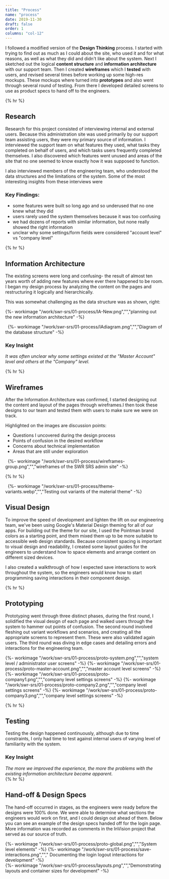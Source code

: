 ```yaml
---
title: "Process"
name: "process"
date: 2019-11-30
draft: false
order: 1
columns: "col-12"
---
```

<div class="container lg"><div class="container gap-1">
<div class="col col-12 col-12 md-6 lg-7 xl-8 mb-2">


I followed a modified version of the **Design Thinking** process. I started with trying to find out as much as I could about the site, who used it and for what reasons, as well as what they did and didn't like about the system. Next I sketched out the logical **content structure** and **information architecture** with our support team. Then I created **wireframes** which I **tested** with users, and revised several times before working up some high-res mockups. These mockups where turned into **prototypes** and also went through several round of testing. From there I developed detailed screens to use as product specs to hand off to the engineers.

{% hr %}

## Research

Research for this project consisted of interviewing internal and external users. Because this administration site was used primarily by our support team assisting users, they were my primary source of information. I interviewed the support team on what features they used, what tasks they completed on behalf of users, and which tasks users frequently completed themselves. I also discovered which features went unused and areas of the site that no one seemed to know exactly how it was supposed to function.

I also interviewed members of the engineering team, who understood the data structures and the limitations of the system. Some of the most interesting insights from these interviews were

</div>
<div class="col bg-lavender-100 p-2  mb-2 text-ocean font-weight-bolder">

### Key Findings:
- some features were built so long ago and so underused that no one knew what they did
- users rarely used the system themselves because it was too confusing
- we had dozens of reports with similar information, but none really showed the right information
- unclear why some settings/form fields were considered "account level" vs "company level"

</div>
</div></div>
{% hr %}

<div class="container lg"><div class="container gap-1">
<div class="col col-12 md-6 lg-7 xl-8 mb-3">

##   Information Architecture

The existing screens were long and confusing- the result of almost ten years worth of adding new features where ever there happened to be room.  I began my design process by analyzing the content on the pages and restructuring it logically and hierarchically.

This was somewhat challenging as the data structure was as shown, right:

{%- workimage  "/work/swr-srs/01-process/IA-New.png","","planning out the new information architecture" -%}
</div>
<div class="col col-12 md-6 lg-5 xl-4 mb-3">
    <span class="h2 d-block">&nbsp;</span>
    {%- workimage  "/work/swr-srs/01-process/IAdiagram.png","","Diagram of the database structure" -%}
        <div class="text-ocean bg-lavender-100 p-3">
            <h3>Key Insight</h3>
            <em class="lead">
            It was often unclear why some settings existed at the "Master Account" level and others at the "Company" level.</em>
        </div>
</div>
</div></div>

{% hr %}
<div class="container lg"><div class="container gap-1">
<div class="col col-12 col-12 md-5  mb-2">

## Wireframes

After the Information Architecture was confirmed, I started designing out the content and layout of the pages through wireframes.I then took these designs to our team and tested them with users to make sure we were on track. 

Highlighted on the images are discussion points:

* Questions I uncovered during the design process
* Points of confusion in the desired workflow
* Concerns about technical implementation
* Areas that are still under exploration
  
</div>
<div class="col">
        <span class="h2 d-block">&nbsp;</span>
    {%- workimage  "/work/swr-srs/01-process/wireframes-group.png","","wireframes of the SWR SRS admin site" -%}
</div>
</div></div>

{% hr %}

<div class="container lg"><div class="container gap-1">
    <div class=" col col-12 md-6">
        <span class="h2 d-block">&nbsp;</span>
    {%- workimage  "/work/swr-srs/01-process/theme-variants.webp","","Testing out variants of the material theme" -%}
</div>
<div class="col col-12 col-12 md-6">

## Visual Design

To improve the speed of development and lighten the lift on our engineering team, we've been using Google's Material Design theming for all of our apps. For building out the theme for our site, I used the Pointman brand colors as a starting point, and them mixed them up to be more suitable to accessible web design standards.
Because consistent spacing is important to visual design and readability, I created some layout guides for the engineers to understand how to space elements and arrange content on different sized devices.

I also created a walkthrough of how I expected save interactions to work throughout the system, so the engineers would know how to start programming saving interactions in their component design.

</div>
</div></div>

{% hr %}

<div class="container lg"><div class="container gap-1">
<div class="col col-12 md-6 lg-7 xl-8 mb-3">

## Prototyping

Prototyping went through three distinct phases, during the first round, I solidified the visual design of each page and walked users through the system to hammer out points of confusion. The second round involved fleshing out variant workflows and scenarios, and creating all the appropriate screens to represent them. These were also validated again users. The third round was diving in edge cases and detailing errors and interactions for the engineering team.
</div>
</div></div>

<div class="container lg"><div class="container gap-1">
<div class="col col-12 md-5  mb-2 mt-0">
    {%- workimage  "/work/swr-srs/01-process/proto-system.png","","system level / administrator user screens" -%}
    {%- workimage  "/work/swr-srs/01-process/proto-master-account.png","","master account level screens" -%}
</div>
<div class="col col-12 md-7  mb- mt-0">
    {%- workimage  "/work/swr-srs/01-process/proto-company1.png","","company level settings screens" -%}
    {%- workimage  "/work/swr-srs/01-process/proto-company2.png","","company level settings screens" -%}
    {%- workimage  "/work/swr-srs/01-process/proto-company3.png","","company level settings screens" -%}
</div>
</div></div>

{% hr %}

<div class="container lg"><div class="container gap-1">
<div class="col col-12 col-12 md-6 lg-7 mb-3">

## Testing

Testing the design happened continuously, although due to time constraints, I only had time to test against internal users of varying level of familiarity with the system. 

</div>
<div class="col">
        <div class="text-ocean bg-lavender-100 p-3">
            <h3>Key Insight</h3>
            <em class="lead">The more we improved the experience, the more the problems with the existing information architecture became apparent. 
            </em>
        </div>
</div>
</div></div>
{% hr %}
<div class="container lg"><div class="container gap-1">
<div class="col col-12 md-6 lg-7 xl-8  mb-3">

## Hand-off & Design Specs

The hand-off occurred in stages, as the engineers were ready before the designs were 100% done.  We were able to determine what sections the engineers would work on first, and I could design out ahead of them. Below you can see an example of the design specs handed off for the login page.
More information was recorded as comments in the InVision project that served as our source of truth.
</div>
</div></div>

<div class="container lg"><div class="container gap-1">
<div class="col col-12 md-6 mb-2 mt-0">
    {%- workimage  "/work/swr-srs/01-process/proto-global.png","","System level elements" -%}
    {%- workimage  "/work/swr-srs/01-process/save-interactions.png",""," Documenting the login logout interactions for development" -%}
</div>
<div class="col col-12 md-6 mb-2 mt-0">
    {%- workimage  "/work/swr-srs/01-process/layouts.png","","Demonstrating layouts and container sizes for development" -%}
</div>
</div></div>    

